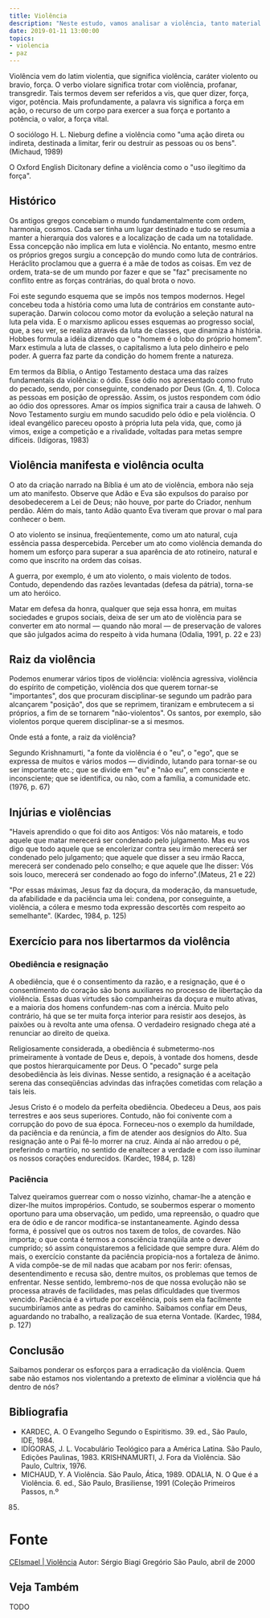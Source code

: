 ```yaml
---
title: Violência
description: "Neste estudo, vamos analisar a violência, tanto material quanto moral, e a possibilidade de nos libertarmos desse cancro que se tornou universal."
date: 2019-01-11 13:00:00
topics: 
- violencia
- paz
---
```


Violência vem do latim violentia, que significa violência, caráter violento ou
bravio, força. O verbo violare significa trotar com violência, profanar,
transgredir. Tais termos devem ser referidos a vis, que quer dizer, força,
vigor, potência. Mais profundamente, a palavra vis significa a força em ação, o
recurso de um corpo para exercer a sua força e portanto a potência, o valor, a
força vital.

O sociólogo H. L. Nieburg define a violência como "uma ação direta ou indireta,
destinada a limitar, ferir ou destruir as pessoas ou os bens". (Michaud, 1989)

O Oxford English Dicitonary define a violência como o "uso ilegítimo da força".

## Histórico
Os antigos gregos concebiam o mundo fundamentalmente com ordem, harmonia,
cosmos. Cada ser tinha um lugar destinado e tudo se resumia a manter a
hierarquia dos valores e a localização de cada um na totalidade. Essa concepção
não implica em luta e violência. No entanto, mesmo entre os próprios gregos
surgiu a concepção do mundo como luta de contrários. Heráclito proclamou que a
guerra é a mãe de todos as coisas. Em vez de ordem, trata-se de um mundo por
fazer e que se "faz" precisamente no conflito entre as forças contrárias, do
qual brota o novo.

Foi este segundo esquema que se impôs nos tempos modernos. Hegel concebeu toda a
história como uma luta de contrários em constante auto-superação. Darwin colocou
como motor da evolução a seleção natural na luta pela vida. E o marxismo aplicou
esses esquemas ao progresso social, que, a seu ver, se realiza através da luta
de classes, que dinamiza a história. Hobbes formula a idéia dizendo que o "homem
é o lobo do próprio homem". Marx estimula a luta de classes, o capitalismo a
luta pelo dinheiro e pelo poder. A guerra faz parte da condição do homem frente
a natureza.

Em termos da Bíblia, o Antigo Testamento destaca uma das raízes fundamentais da
violência: o ódio. Esse ódio nos apresentado como fruto do pecado, sendo, por
conseguinte, condenado por Deus (Gn. 4, 1). Coloca as pessoas em posição de
opressão. Assim, os justos respondem com ódio ao ódio dos opressores. Amar os
ímpios significa trair a causa de Iahweh. O Novo Testamento surgiu em mundo
sacudido pelo ódio e pela violência. O ideal evangélico pareceu oposto à própria
luta pela vida, que, como já vimos, exige a competição e a rivalidade, voltadas
para metas sempre difíceis. (Idígoras, 1983)

## Violência manifesta e violência oculta
O ato da criação narrado na Bíblia é um ato de violência, embora não seja um ato
manifesto. Observe que Adão e Eva são expulsos do paraíso por desobedecerem a
Lei de Deus; não houve, por parte do Criador, nenhum perdão. Além do mais, tanto
Adão quanto Eva tiveram que provar o mal para conhecer o bem.

O ato violento se insinua, freqüentemente, como um ato natural, cuja essência
passa despercebida. Perceber um ato como violência demanda do homem um esforço
para superar a sua aparência de ato rotineiro, natural e como que inscrito na
ordem das coisas.

A guerra, por exemplo, é um ato violento, o mais violento de todos. Contudo,
dependendo das razões levantadas (defesa da pátria), torna-se um ato heróico.

Matar em defesa da honra, qualquer que seja essa honra, em muitas sociedades e
grupos sociais, deixa de ser um ato de violência para se converter em ato normal
— quando não moral — de preservação de valores que são julgados acima do
respeito à vida humana (Odalia, 1991, p. 22 e 23)

## Raiz da violência
Podemos enumerar vários tipos de violência: violência agressiva, violência do
espírito de competição, violência dos que querem tornar-se "importantes", dos
que procuram disciplinar-se segundo um padrão para alcançarem "posição", dos que
se reprimem, tiranizam e embrutecem a si próprios, a fim de se tornarem
"não-violentos". Os santos, por exemplo, são violentos porque querem
disciplinar-se a si mesmos.

Onde está a fonte, a raiz da violência?

Segundo Krishnamurti, "a fonte da violência é o "eu", o "ego", que se expressa
de muitos e vários modos — dividindo, lutando para tornar-se ou ser importante
etc.; que se divide em "eu" e "não eu", em consciente e inconsciente; que se
identifica, ou não, com a família, a comunidade etc. (1976, p. 67)

## Injúrias e violências
"Haveis aprendido o que foi dito aos Antigos: Vós não matareis, e todo aquele
que matar merecerá ser condenado pelo julgamento. Mas eu vos digo que todo
aquele que se encolerizar contra seu irmão merecerá ser condenado pelo
julgamento; que aquele que disser a seu irmão Racca, merecerá ser condenado pelo
conselho; e que aquele que lhe disser: Vós sois louco, merecerá ser condenado ao
fogo do inferno".(Mateus, 21 e 22)

"Por essas máximas, Jesus faz da doçura, da moderação, da mansuetude, da
afabilidade e da paciência uma lei: condena, por conseguinte, a violência, a
cólera e mesmo toda expressão descortês com respeito ao semelhante". (Kardec,
1984, p. 125)

## Exercício para nos libertarmos da violência

### Obediência e resignação
A obediência, que é o consentimento da razão, e a resignação, que é o
consentimento do coração são bons auxiliares no processo de libertação da
violência. Essas duas virtudes são companheiras da doçura e muito ativas, e a
maioria dos homens confundem-nas com a inércia. Muito pelo contrário, há que se
ter muita força interior para resistir aos desejos, às paixões ou à revolta ante
uma ofensa. O verdadeiro resignado chega até a renunciar ao direito de queixa.

Religiosamente considerada, a obediência é submetermo-nos primeiramente à
vontade de Deus e, depois, à vontade dos homens, desde que postos
hierarquicamente por Deus. O "pecado" surge pela desobediência às leis divinas.
Nesse sentido, a resignação é a aceitação serena das conseqüências advindas das
infrações cometidas com relação a tais leis.

Jesus Cristo é o modelo da perfeita obediência. Obedeceu a Deus, aos pais
terrestres e aos seus superiores. Contudo, não foi conivente com a corrupção do
povo de sua época. Forneceu-nos o exemplo da humildade, da paciência e da
renúncia, a fim de atender aos desígnios do Alto. Sua resignação ante o Pai
fê-lo morrer na cruz. Ainda aí não arredou o pé, preferindo o martírio, no
sentido de enaltecer a verdade e com isso iluminar os nossos corações
endurecidos. (Kardec, 1984, p. 128)

### Paciência
Talvez queiramos guerrear com o nosso vizinho, chamar-lhe a atenção e dizer-lhe
muitos impropérios. Contudo, se soubermos esperar o momento oportuno para uma
observação, um pedido, uma repreensão, o quadro que era de ódio e de rancor
modifica-se instantaneamente. Agindo dessa forma, é possível que os outros nos
taxem de tolos, de covardes. Não importa; o que conta é termos a consciência
tranqüila ante o dever cumprido; só assim conquistaremos a felicidade que sempre
dura. Além do mais, o exercício constante da paciência propicia-nos a fortaleza
de ânimo. A vida compõe-se de mil nadas que acabam por nos ferir: ofensas,
desentendimento e recusa são, dentre muitos, os problemas que temos de
enfrentar. Nesse sentido, lembremo-nos de que nossa evolução não se processa
através de facilidades, mas pelas dificuldades que tivermos vencido. Paciência é
a virtude por excelência, pois sem ela facilmente sucumbiríamos ante as pedras
do caminho. Saibamos confiar em Deus, aguardando no trabalho, a realização de
sua eterna Vontade. (Kardec, 1984, p. 127)

## Conclusão
Saibamos ponderar os esforços para a erradicação da violência. Quem sabe não
estamos nos violentando a pretexto de eliminar a violência que há dentro de nós?

## Bibliografia

* KARDEC, A. O Evangelho Segundo o Espiritismo. 39. ed., São Paulo, IDE, 1984.
* IDÍGORAS, J. L. Vocabulário Teológico para a América Latina. São Paulo, Edições
Paulinas, 1983.  KRISHNAMURTI, J. Fora da Violência. São Paulo, Cultrix, 1976.
* MICHAUD, Y. A Violência. São Paulo, Ática, 1989.  ODALIA, N. O Que é a
Violência. 6. ed., São Paulo, Brasiliense, 1991 (Coleção Primeiros Passos, n.º
85)

# Fonte
[CEIsmael | Violência](https://www.ceismael.com.br/artigo/violencia-manifesta-e-oculta.htm)
Autor: Sérgio Biagi Gregório 
São Paulo, abril de 2000

## Veja Também
TODO


